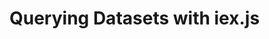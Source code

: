 # Querying Datasets with iex.js

``` {attention} This article is under construction. Please see the [iex.js JavaScript Library](../../developer-tools/iexjs-library.md) for initial examples.
```